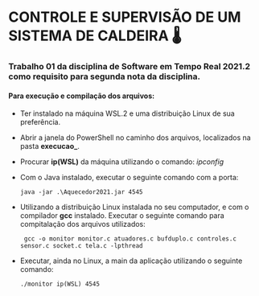 # **CONTROLE E SUPERVISÃO DE UM SISTEMA DE CALDEIRA** 🌡️ 
### Trabalho 01 da disciplina de **Software em Tempo Real** 2021.2 como requisito para segunda nota da disciplina.

#### Para execução e compilação dos arquivos:
- Ter instalado na máquina WSL.2 e uma distribuição Linux de sua preferência.
- Abrir a janela do PowerShell no caminho dos arquivos, localizados na pasta **execucao_**.
- Procurar **ip(WSL)** da máquina utilizando o comando: _ipconfig_
- Com o Java instalado, executar o seguinte comando com a porta:
      
      java -jar .\Aquecedor2021.jar 4545

- Utilizando a distribuição Linux instalada no seu computador, e com o compilador **gcc** instalado. 
  Executar o seguinte comando para compitalação dos arquivos utilizados:
       
       gcc -o monitor monitor.c atuadores.c bufduplo.c controles.c sensor.c socket.c tela.c -lpthread
- Executar, ainda no Linux, a main da aplicação utilizando o seguinte comando:
      
      ./monitor ip(WSL) 4545
